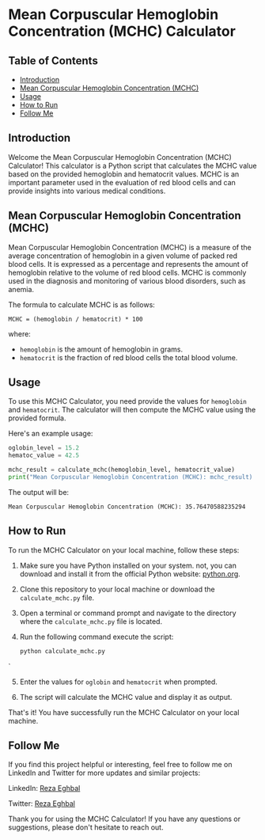# Mean Corpuscular Hemoglobin Concentration (MCHC) Calculator

## Table of Contents
- [Introduction](#introduction)
- [Mean Corpuscular Hemoglobin Concentration (MCHC)](#mean-corpuscular-hemoglobin-concentration-mchc)
- [Usage](#usage)
- [How to Run](#how-to-run)
- [Follow Me](#follow-me)

## Introduction
Welcome the Mean Corpuscular Hemoglobin Concentration (MCHC) Calculator! This calculator is a Python script that calculates the MCHC value based on the provided hemoglobin and hematocrit values. MCHC is an important parameter used in the evaluation of red blood cells and can provide insights into various medical conditions.

## Mean Corpuscular Hemoglobin Concentration (MCHC)
Mean Corpuscular Hemoglobin Concentration (MCHC) is a measure of the average concentration of hemoglobin in a given volume of packed red blood cells. It is expressed as a percentage and represents the amount of hemoglobin relative to the volume of red blood cells. MCHC is commonly used in the diagnosis and monitoring of various blood disorders, such as anemia.

The formula to calculate MCHC is as follows:

```
MCHC = (hemoglobin / hematocrit) * 100
```

where:
- `hemoglobin` is the amount of hemoglobin in grams.
- `hematocrit` is the fraction of red blood cells the total blood volume.

## Usage
To use this MCHC Calculator, you need provide the values for `hemoglobin` and `hematocrit`. The calculator will then compute the MCHC value using the provided formula.

Here's an example usage:

```python
oglobin_level = 15.2
hematoc_value = 42.5

mchc_result = calculate_mchc(hemoglobin_level, hematocrit_value)
print("Mean Corpuscular Hemoglobin Concentration (MCHC): mchc_result)
```

The output will be:

```
Mean Corpuscular Hemoglobin Concentration (MCHC): 35.76470588235294
```

## How to Run
To run the MCHC Calculator on your local machine, follow these steps:

1. Make sure you have Python installed on your system. not, you can download and install it from the official Python website: [python.org](https://www.python.org).

2. Clone this repository to your local machine or download the `calculate_mchc.py` file.

3. Open a terminal or command prompt and navigate to the directory where the `calculate_mchc.py` file is located.

4. Run the following command execute the script:

   ```bash
   python calculate_mchc.py
  `

5. Enter the values for `oglobin` and `hematocrit` when prompted.

6. The script will calculate the MCHC value and display it as output.

That's it! You have successfully run the MCHC Calculator on your local machine.

## Follow Me
If you find this project helpful or interesting, feel free to follow me on LinkedIn and Twitter for more updates and similar projects:

LinkedIn: [Reza Eghbal](https://linkedin.com/in/mreghbal)

Twitter: [Reza Eghbal](https://twitter.com/mreghbal)

Thank you for using the MCHC Calculator! If you have any questions or suggestions, please don't hesitate to reach out.
